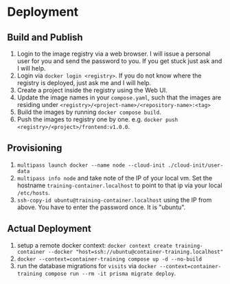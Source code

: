 # Deployment

## Build and Publish

1. Login to the image registry via a web browser. I will issue a personal user for you and send the password to you. If you get stuck just ask and I will help.
1. Login via `docker login <registry>`. If you do not know where the registry is deployed, just ask me and I will help.
1. Create a project inside the registry using the Web UI.
1. Update the image names in your `compose.yaml`, such that the images are residing under `<registry>/<project-name>/<repository-name>:<tag>`
1. Build the images by running `docker compose build`.
1. Push the images to registry one by one. e.g. `docker push <registry>/<project>/frontend:v1.0.0`.

## Provisioning

1. `multipass launch docker --name node --cloud-init ./cloud-init/user-data`
1. `multipass info node` and take note of the IP of your local vm. Set the hostname `training-container.localhost` to point to that ip via your local `/etc/hosts`.
1. `ssh-copy-id ubuntu@training-container.localhost` using the IP from above. You have to enter the password once. It is "ubuntu".

## Actual Deployment

1. setup a remote docker context: `docker context create training-container --docker "host=ssh://ubuntu@container-training.localhost"`
1. `docker --context=container-training compose up -d --no-build`
1. run the database migrations for `visits` via `docker --context=container-training compose run --rm -it prisma migrate deploy`.
